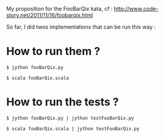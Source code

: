 My proposition for the FooBarQix kata, cf : http://www.code-story.net/2011/11/16/foobarqix.html

So far, I did twos implementations that can be run this way :

How to run them ?
=================
	$ jython fooBarQix.py
	
	$ scala fooBarQix.scala

How to run the tests ?
======================
	$ jython fooBarQix.py | jython testFooBarQix.py
	
	$ scala fooBarQix.scala | jython testFooBarQix.py
